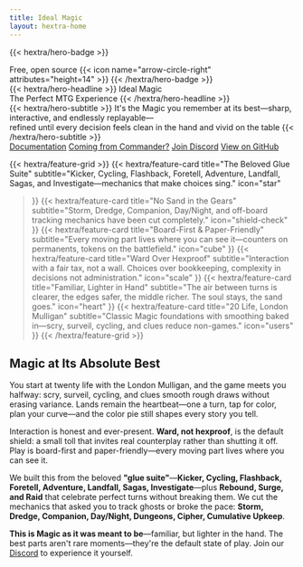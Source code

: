 ```yaml
---
title: Ideal Magic
layout: hextra-home
---
```


{{< hextra/hero-badge >}}

  <div class="hx:w-2 hx:h-2 hx:rounded-full hx:bg-primary-400"></div>
  <span>Free, open source</span>
  {{< icon name="arrow-circle-right" attributes="height=14" >}}
{{< /hextra/hero-badge >}}


<div class="hx:mt-6 hx:mb-6">
{{< hextra/hero-headline >}}
  Ideal Magic&nbsp;<br class="hx:sm:block hx:hidden" />The Perfect MTG Experience
{{< /hextra/hero-headline >}}
</div>

<div class="hx:mb-12">
{{< hextra/hero-subtitle >}}
  It's the Magic you remember at its best—sharp, interactive, and endlessly replayable—&nbsp;<br class="hx:sm:block hx:hidden" />refined until every decision feels clean in the hand and vivid on the table
{{< /hextra/hero-subtitle >}}
</div>

<div class="hx:mb-6 hx:flex hx:flex-wrap hx:gap-4 hx:justify-center hx:md:justify-start">
  <a class="fr-btn fr-btn--secondary" href="/docs">Documentation</a>
  <a class="fr-btn fr-btn--secondary" href="https://ideal-magic.com/docs/gameplay/coming-from-commander/">Coming from Commander?</a>
  <a class="fr-btn fr-btn--secondary" href="https://discord.gg/DvHRY8h3rs" target="_blank" rel="noreferrer">Join Discord</a>
  <a class="fr-btn fr-btn--secondary" href="https://github.com/dunamismax/ideal-magic" target="_blank" rel="noreferrer">View on GitHub</a>
</div>

<div class="hx:mt-6"></div>

{{< hextra/feature-grid >}}
  {{< hextra/feature-card
    title="The Beloved Glue Suite"
    subtitle="Kicker, Cycling, Flashback, Foretell, Adventure, Landfall, Sagas, and Investigate—mechanics that make choices sing."
    icon="star"
  >}}
  {{< hextra/feature-card
    title="No Sand in the Gears"
    subtitle="Storm, Dredge, Companion, Day/Night, and off-board tracking mechanics have been cut completely."
    icon="shield-check"
  >}}
  {{< hextra/feature-card
    title="Board-First & Paper-Friendly"
    subtitle="Every moving part lives where you can see it—counters on permanents, tokens on the battlefield."
    icon="cube"
  >}}
  {{< hextra/feature-card
    title="Ward Over Hexproof"
    subtitle="Interaction with a fair tax, not a wall. Choices over bookkeeping, complexity in decisions not administration."
    icon="scale"
  >}}
  {{< hextra/feature-card
    title="Familiar, Lighter in Hand"
    subtitle="The air between turns is clearer, the edges safer, the middle richer. The soul stays, the sand goes."
    icon="heart"
  >}}
  {{< hextra/feature-card
    title="20 Life, London Mulligan"
    subtitle="Classic Magic foundations with smoothing baked in—scry, surveil, cycling, and clues reduce non-games."
    icon="users"
  >}}
{{< /hextra/feature-grid >}}

<div class="hx:mt-12"></div>

<div class="hx:max-w-screen-lg hx:mx-auto hx:text-center">

## Magic at Its Absolute Best

<div class="hx:text-gray-500 dark:hx:text-gray-400 hx:mt-6 hx:text-lg hx:leading-8 hx:space-y-6">

<p>You start at twenty life with the London Mulligan, and the game meets you halfway: scry, surveil, cycling, and clues smooth rough draws without erasing variance. Lands remain the heartbeat—one a turn, tap for color, plan your curve—and the color pie still shapes every story you tell.</p>

<p>Interaction is honest and ever-present. <strong>Ward, not hexproof</strong>, is the default shield: a small toll that invites real counterplay rather than shutting it off. Play is board-first and paper-friendly—every moving part lives where you can see it.</p>

<p>We built this from the beloved <strong>"glue suite"</strong>—<strong>Kicker, Cycling, Flashback, Foretell, Adventure, Landfall, Sagas, Investigate</strong>—plus <strong>Rebound, Surge, and Raid</strong> that celebrate perfect turns without breaking them. We cut the mechanics that asked you to track ghosts or broke the pace: <strong>Storm, Dredge, Companion, Day/Night, Dungeons, Cipher, Cumulative Upkeep</strong>.</p>

<p><strong>This is Magic as it was meant to be</strong>—familiar, but lighter in the hand. The best parts aren't rare moments—they're the default state of play. Join our <a href="https://discord.gg/DvHRY8h3rs" class="hx:text-primary-500 hover:hx:text-primary-400 hx:transition-colors">Discord</a> to experience it yourself.</p>

</div>

</div>
